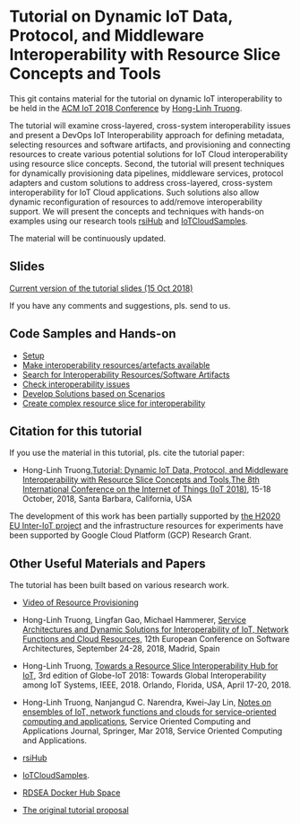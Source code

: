 # Tutorial on Dynamic IoT Data, Protocol, and Middleware Interoperability with Resource Slice Concepts and Tools

This git contains material for the tutorial on dynamic IoT interoperability to be held in the [ACM IoT 2018 Conference](http://iot-conference.org/) by [Hong-Linh Truong](http://rdsea.github.io).

The tutorial will examine cross-layered, cross-system interoperability issues and present a DevOps IoT Interoperability approach for defining
metadata, selecting resources and software artifacts, and
provisioning and connecting resources to create various
potential solutions for IoT Cloud interoperability using
resource slice concepts. Second, the tutorial will present
techniques for dynamically provisioning data pipelines,
middleware services, protocol adapters and custom
solutions to address cross-layered, cross-system
interoperability for IoT Cloud applications. Such solutions
also allow dynamic reconfiguration of resources to
add/remove interoperability support. We will present the
concepts and techniques with hands-on examples using our
research tools [rsiHub](https://github.com/sincconcept/HINC) and [IoTCloudSamples](https://github.com/rdsea/IoTCloudSamples).

The material will be continuously updated.

## Slides

[Current version of the tutorial slides (15 Oct 2018)](truong-ACM-IoT-Tutorial-2018-latest.pdf)  

If you have any comments and suggestions, pls. send to us.

## Code Samples and Hands-on

* [Setup](setup/)
* [Make interoperability resources/artefacts available](add/)
* [Search for Interoperability Resources/Software Artifacts](search/)
* [Check interoperability issues](interoperabilitycheck/)
* [Develop Solutions based on Scenarios](developsolutions/)
* [Create complex resource slice for interoperability](https://storage.cloud.google.com/rdsea-public/rsihub-demo_ecsa_final.mp4)

## Citation for this tutorial

If you use the material in this tutorial, pls. cite the tutorial paper:

* Hong-Linh Truong,[Tutorial: Dynamic IoT Data, Protocol, and Middleware
Interoperability with Resource Slice Concepts and Tools](truong-tutorial-iot2018-cr.pdf),[The 8th International Conference on the Internet of Things (IoT 2018)](http://iot-conference.org/), 15-18 October, 2018, Santa Barbara, California, USA

The development of this work has been partially supported by [the H2020 EU Inter-IoT project](http://www.inter-iot-project.eu/) and the infrastructure resources for experiments have been supported by Google Cloud Platform (GCP) Research Grant.

## Other Useful Materials and Papers

The tutorial has been built based on various research work.

* [Video of Resource Provisioning](https://storage.cloud.google.com/rdsea-public/rsihub-demo_ecsa_final.mp4)

* Hong-Linh Truong, Lingfan Gao, Michael Hammerer, [Service Architectures and Dynamic Solutions for Interoperability of IoT, Network Functions and Cloud Resources](https://www.researchgate.net/publication/326317224_Service_Architectures_and_Dynamic_Solutions_for_Interoperability_of_IoT_Network_Functions_and_Cloud_Resources), 12th European Conference on Software Architectures, September 24-28, 2018, Madrid, Spain

* Hong-Linh Truong, [Towards a Resource Slice Interoperability Hub for IoT](http://www.infosys.tuwien.ac.at/staff/truong/publications/2018/rsihub_draft_jan18.pdf), 3rd edition of Globe-IoT 2018: Towards Global Interoperability among IoT Systems, IEEE, 2018. Orlando, Florida, USA, April 17-20, 2018.

* Hong-Linh Truong, Nanjangud C. Narendra, Kwei-Jay Lin, [Notes on ensembles of IoT, network functions and clouds for service-oriented computing and applications](https://link.springer.com/article/10.1007%2Fs11761-018-0228-2), Service Oriented Computing and Applications Journal, Springer, Mar 2018, Service Oriented Computing and Applications.

* [rsiHub](https://github.com/sincconcept/HINC)

* [IoTCloudSamples](https://github.com/rdsea/IoTCloudSamples).

* [RDSEA Docker Hub Space](https://hub.docker.com/u/rdsea/)

* [The original tutorial proposal](rsitutorial-proposal.pdf)
